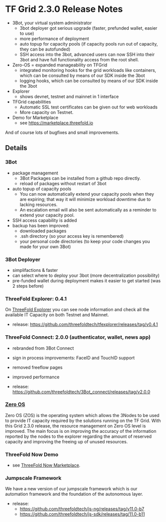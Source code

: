 # TF Grid 2.3.0 Release Notes

- 3Bot, your virtual system administrator
  - 3bot deployer got serious upgrade (faster, prefunded wallet, easier to use)
  - more performance of deployment
  - auto topup for capacity pools (if capacity pools run out of capacity, they can be autofunded)
  - SSH access into the 3bot, advanced users can now SSH into their 3bot and have full functionality access from the root shell.
- Zero-OS = expanded manageability on TFGrid
  - integrated monitoring hooks for the grid workloads like containers, which can be consulted by means of our SDK inside the 3bot
  - logging hooks, which can be consulted by means of our SDK inside the 3bot
- Explorer
  - shows devnet, testnet and mainnet in 1 interface
- TFGrid capabilities
  - Automatic SSL test certificates can be given out for web workloads
  - More capacity on Testnet.
- Demo for Marketplace
  - see https://marketplace.threefold.io

And of course lots of bugfixes and small improvements.

## Details

### 3Bot

- package management
  - 3Bot Packages can be installed from a github repo directly.
  - reload of packages without restart of 3bot
- auto topup of capacity pools
  - You can now automatically extend your capacity pools when they are expiring; that way it will minimize workload downtime due to lacking resources. 
  - An escalation email will also be sent automatically as a reminder to extend your capacity pool.
- SSH access capability is added
- backup has been improved:
  - downloaded packages
  - .ssh directory (so your access key is remembered)
  - your personal code directories (to keep your code changes you made for your own 3Bot)

### 3Bot Deployer

- simplifactions & faster
- can select where to deploy your 3bot (more decentralization possibility)
- pre-funded wallet during deployment makes it easier to get started (was 2 steps before)


### ThreeFold Explorer: 0.4.1

On [ThreeFold Explorer](https://explorer.grid.tf/) you can see node information and check all the available IT Capacity on both Testnet and Mainnet. 

- release: https://github.com/threefoldtech/tfexplorer/releases/tag/v0.4.1

### ThreeFold Connect: 2.0.0 (authenticator, wallet, news app)

- rebranded from 3Bot Connect
- sign in process improvements: FaceID and TouchID support
- removed freeflow pages
- improved performance

- release: https://github.com/threefoldtech/3Bot_connect/releases/tag/v2.0.0


### [Zero OS](https://github.com/threefoldtech/zos/releases/tag/v0.4.6)

Zero OS (ZOS) is the operating system which allows the 3Nodes to be used to provide IT capacity required by the solutions running on the TF Grid. With this Grid 2.3.0 release, the resource management on Zero OS level is improved. The main focus is on improving the accuracy of the information reported by the nodes to the explorer regarding the amount of reserved capacity and improving the freeing up of unused resources.

### ThreeFold Now Demo

- see [ThreeFold Now Marketplace](https://marketplace.threefold.io/marketplace/#/).
<!-- - Along with new categories, this release introduces a new ThreeFold Now solution: you can now use a decentralized video calling solution deployable via ThreeFold Now Marketplace on [this link](https://marketplace.threefold.io/marketplace/#/solutions/meetings).  -->
### Jumpscale Framework 

We have a new version of our jumpscale framework which is our automation framework and the foundation of the autonomous layer.

- release: 
  - https://github.com/threefoldtech/js-ng/releases/tag/v11.0-b7
  - https://github.com/threefoldtech/js-sdk/releases/tag/11.0-b11

